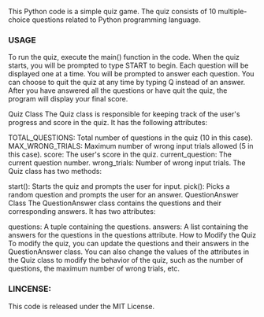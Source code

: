 This Python code is a simple quiz game. The quiz consists of 10 multiple-choice questions related to Python programming language.

### USAGE
To run the quiz, execute the main() function in the code.
When the quiz starts, you will be prompted to type START to begin.
Each question will be displayed one at a time. You will be prompted to answer each question.
You can choose to quit the quiz at any time by typing Q instead of an answer.
After you have answered all the questions or have quit the quiz, the program will display your final score.

Quiz Class
The Quiz class is responsible for keeping track of the user's progress and score in the quiz. It has the following attributes:

TOTAL_QUESTIONS: Total number of questions in the quiz (10 in this case).
MAX_WRONG_TRIALS: Maximum number of wrong input trials allowed (5 in this case).
score: The user's score in the quiz.
current_question: The current question number.
wrong_trials: Number of wrong input trials.
The Quiz class has two methods:

start(): Starts the quiz and prompts the user for input.
pick(): Picks a random question and prompts the user for an answer.
QuestionAnswer Class
The QuestionAnswer class contains the questions and their corresponding answers. It has two attributes:

questions: A tuple containing the questions.
answers: A list containing the answers for the questions in the questions attribute.
How to Modify the Quiz
To modify the quiz, you can update the questions and their answers in the QuestionAnswer class. You can also change the values of the attributes in the Quiz class to modify the behavior of the quiz, such as the number of questions, the maximum number of wrong trials, etc.

### LINCENSE:
This code is released under the MIT License. 